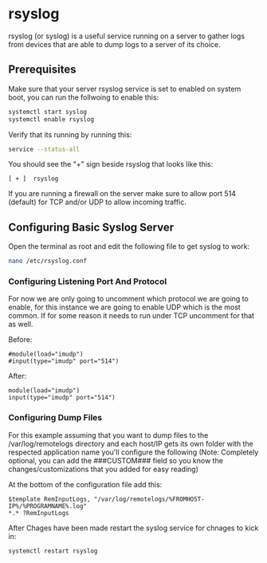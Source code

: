 # rsyslog

rsyslog (or syslog) is a useful service running on a server to gather logs from devices that are able to dump logs to a server of its choice.

## Prerequisites

Make sure that your server rsyslog service is set to enabled on system boot, you can run the follwoing to enable this:

```bash
systemctl start syslog
systemctl enable rsyslog
```

Verify that its running by running this:

```bash
service --status-all
```

You should see the "+" sign beside rsyslog that looks like this:

```
[ + ]  rsyslog
```
If you are running a firewall on the server make sure to allow port 514 (default) for TCP and/or UDP to allow incoming traffic.

## Configuring Basic Syslog Server

Open the terminal as root and edit the following file to get syslog to work:

```BASH
nano /etc/rsyslog.conf
```

### Configuring Listening Port And Protocol
For now we are only going to uncomment which protocol we are going to enable, for this instance we are going to enable UDP which is the most common. If for some reason it needs to run under TCP uncomment for that as well.

Before:

```
#module(load="imudp")
#input(type="imudp" port="514")
```

After:

```
module(load="imudp")
input(type="imudp" port="514")
```

### Configuring Dump Files

For this example assuming that you want to dump files to the /var/log/remotelogs directory and each host/IP gets its own folder with the respected application name you'll configure the following (Note: Completely optional, you can add the ###CUSTOM### field so you know the changes/customizations that you added for easy reading)

At the bottom of the configuration file add this:

```
$template RemInputLogs, "/var/log/remotelogs/%FROMHOST-IP%/%PROGRAMNAME%.log"
*.* ?RemInputLogs
```

After Chages have been made restart the syslog service for chnages to kick in:

```bash
systemctl restart rsyslog
```
